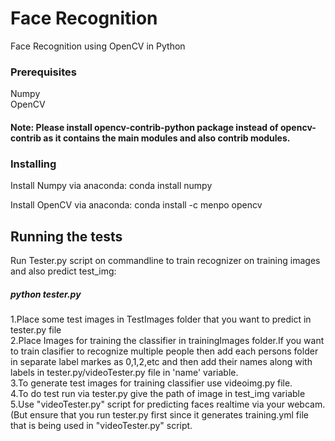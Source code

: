 # Face Recognition

Face Recognition using OpenCV in Python

### Prerequisites

Numpy</br>
OpenCV

#### Note: Please install opencv-contrib-python package instead of opencv-contrib as it contains the main modules and also contrib modules.

### Installing

Install Numpy via anaconda:
conda install numpy

Install OpenCV via anaconda:
conda install -c menpo opencv


## Running the tests

Run Tester.py script on commandline to train recognizer on training images and also predict test_img:<br>
##### python tester.py
1.Place some test images in TestImages folder that you want to predict  in tester.py file</br>
2.Place Images for training the classifier in trainingImages folder.If you want to train clasifier to recognize multiple people then add each persons folder in separate label markes as 0,1,2,etc and then add their names along with labels in tester.py/videoTester.py file in 'name' variable.</br>
3.To generate test images for training classifier use videoimg.py file.</br>
4.To do test run via tester.py give the path of image in test_img variable</br>
5.Use "videoTester.py" script for predicting faces realtime via your webcam.(But ensure that you run tester.py first since it generates training.yml file that is being used in "videoTester.py" script.
